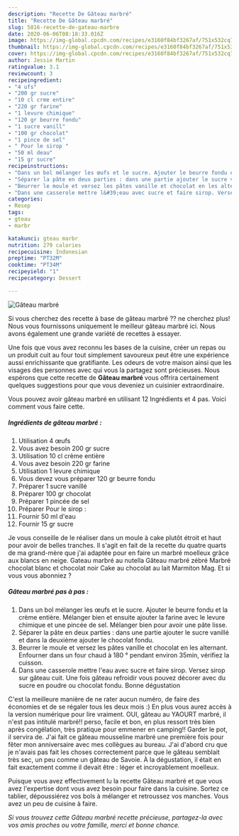 ```yaml
---
description: "Recette De Gâteau marbré"
title: "Recette De Gâteau marbré"
slug: 5816-recette-de-gateau-marbre
date: 2020-06-06T08:18:33.016Z
image: https://img-global.cpcdn.com/recipes/e3160f84bf3267af/751x532cq70/gateau-marbre-photo-principale-de-la-recette.jpg
thumbnail: https://img-global.cpcdn.com/recipes/e3160f84bf3267af/751x532cq70/gateau-marbre-photo-principale-de-la-recette.jpg
cover: https://img-global.cpcdn.com/recipes/e3160f84bf3267af/751x532cq70/gateau-marbre-photo-principale-de-la-recette.jpg
author: Jessie Martin
ratingvalue: 3.1
reviewcount: 3
recipeingredient:
- "4 ufs"
- "200 gr sucre"
- "10 cl crme entire"
- "220 gr farine"
- "1 levure chimique"
- "120 gr beurre fondu"
- "1 sucre vanill"
- "100 gr chocolat"
- "1 pince de sel"
- " Pour le sirop "
- "50 ml deau"
- "15 gr sucre"
recipeinstructions:
- "Dans un bol mélanger les œufs et le sucre. Ajouter le beurre fondu et la crème entière. Mélanger bien et ensuite ajouter la farine avec le levure chimique et une pincée de sel. Mélanger bien pour avoir une pâte lisse."
- "Séparer la pâte en deux parties : dans une partie ajouter le sucre vanillé et dans la deuxième ajouter le chocolat fondu."
- "Beurrer le moule et versez les pâtes vanille et chocolat en les alternant. Enfourner dans un four chaud à 180 ° pendant environ 35min, vérifiez la cuisson."
- "Dans une casserole mettre l&#39;eau avec sucre et faire sirop. Versez sirop sur gâteau cuit. Une fois gâteau refroidir vous pouvez décorer avec du sucre en poudre ou chocolat fondu. Bonne dégustation"
categories:
- Resep
tags:
- gteau
- marbr

katakunci: gteau marbr 
nutrition: 279 calories
recipecuisine: Indonesian
preptime: "PT32M"
cooktime: "PT34M"
recipeyield: "1"
recipecategory: Dessert

---
```



![Gâteau marbré](https://img-global.cpcdn.com/recipes/e3160f84bf3267af/751x532cq70/gateau-marbre-photo-principale-de-la-recette.jpg)

Si vous cherchez des recette à base de gâteau marbré ?? ne cherchez plus! Nous vous fournissons uniquement le meilleur gâteau marbré ici. Nous avons également une grande variété de recettes à essayer.

Une fois que vous avez reconnu les bases de la cuisine, créer un repas ou un produit cuit au four tout simplement savoureux peut être une expérience aussi enrichissante que gratifiante. Les odeurs de votre maison ainsi que les visages des personnes avec qui vous la partagez sont précieuses. Nous espérons que cette recette de <strong> Gâteau marbré </strong> vous offrira certainement quelques suggestions pour que vous deveniez un cuisinier extraordinaire.

<!--inarticleads1-->

Vous pouvez avoir gâteau marbré en utilisant 12 Ingrédients et 4 pas. Voici comment vous faire cette.

##### Ingrédients de gâteau marbré :

1. Utilisation 4 œufs
1. Vous avez besoin 200 gr sucre
1. Utilisation 10 cl crème entière
1. Vous avez besoin 220 gr farine
1. Utilisation 1 levure chimique
1. Vous devez vous préparer 120 gr beurre fondu
1. Préparer 1 sucre vanillé
1. Préparer 100 gr chocolat
1. Préparer 1 pincée de sel
1. Préparer  Pour le sirop :
1. Fournir 50 ml d&#39;eau
1. Fournir 15 gr sucre


Je vous conseille de le réaliser dans un moule à cake plutôt étroit et haut pour avoir de belles tranches. Il s&#39;agit en fait de la recette du quatre quarts de ma grand-mère que j&#39;ai adaptée pour en faire un marbré moelleux grâce aux blancs en neige. Gateau marbré au nutella Gâteau marbré zébré Marbré chocolat blanc et chocolat noir Cake au chocolat au lait Marmiton Mag. Et si vous vous abonniez ? 

<!--inarticleads2-->

##### Gâteau marbré pas à pas :

1. Dans un bol mélanger les œufs et le sucre. Ajouter le beurre fondu et la crème entière. Mélanger bien et ensuite ajouter la farine avec le levure chimique et une pincée de sel. Mélanger bien pour avoir une pâte lisse.
1. Séparer la pâte en deux parties : dans une partie ajouter le sucre vanillé et dans la deuxième ajouter le chocolat fondu.
1. Beurrer le moule et versez les pâtes vanille et chocolat en les alternant. Enfourner dans un four chaud à 180 ° pendant environ 35min, vérifiez la cuisson.
1. Dans une casserole mettre l&#39;eau avec sucre et faire sirop. Versez sirop sur gâteau cuit. Une fois gâteau refroidir vous pouvez décorer avec du sucre en poudre ou chocolat fondu. Bonne dégustation


C&#39;est la meilleure manière de ne rater aucun numéro, de faire des économies et de se régaler tous les deux mois :) En plus vous aurez accès à la version numérique pour lire vraiment. OUI, gâteau au YAOURT marbré, il n&#39;est pas intitulé marbré!! perso, facile et bon, en plus ressort très bien après congélation, très pratique pour emmener en camping!! Garder le pot, il servira de. J&#39;ai fait ce gâteau mousseline marbré une première fois pour fêter mon anniversaire avec mes collègues au bureau. J&#39;ai d&#39;abord cru que je n&#39;avais pas fait les choses correctement parce que le gâteau semblait très sec, un peu comme un gâteau de Savoie. À la dégustation, il était en fait exactement comme il devait être : léger et incroyablement moelleux. 

<!--inarticleads1-->

<p>
Puisque vous avez effectivement lu la recette Gâteau marbré et que vous avez l'expertise dont vous avez besoin pour faire dans la cuisine. Sortez ce tablier, dépoussiérez vos bols à mélanger et retroussez vos manches. Vous avez un peu de cuisine à faire.
</p>

<p>
<i>Si vous trouvez cette Gâteau marbré recette précieuse, partagez-la avec vos amis proches ou votre famille, merci et bonne chance.</i>
</p>
